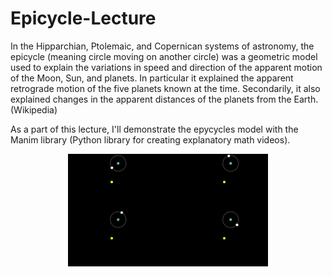 # Epicycle-Lecture
In the Hipparchian, Ptolemaic, and Copernican systems of astronomy, the epicycle (meaning circle moving on another circle) was a geometric model used to explain the variations in speed and direction of the apparent motion of the Moon, Sun, and planets. In particular it explained the apparent retrograde motion of the five planets known at the time. Secondarily, it also explained changes in the apparent distances of the planets from the Earth. (Wikipedia)

As a part of this lecture, I'll demonstrate the epycycles model with the Manim library (Python library for creating explanatory math videos).
<p align="center">
<img src="https://github.com/shlomi-perles/Epicycle-Lecture/blob/main/images/main/epycyclesGif.gif"/>
</p>
